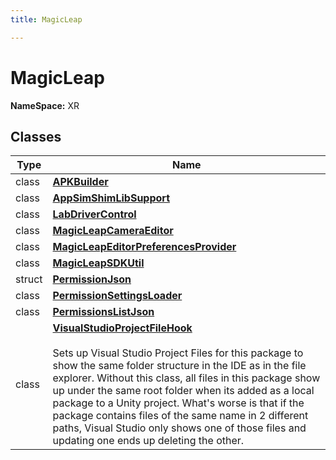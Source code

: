 ```yaml
---
title: MagicLeap

---
```


# MagicLeap



**NameSpace:** 
XR 



## Classes

| Type               | Name           |
| -------------- | -------------- |
| class | **[APKBuilder](/versioned_docs/version-22-May-2023/unity-api/api/UnityEditor.XR.MagicLeap/APKBuilder/UnityEditor.XR.MagicLeap.APKBuilder.md)**  |
| class | **[AppSimShimLibSupport](/versioned_docs/version-22-May-2023/unity-api/api/UnityEditor.XR.MagicLeap/UnityEditor.XR.MagicLeap.AppSimShimLibSupport.md)**  |
| class | **[LabDriverControl](/versioned_docs/version-22-May-2023/unity-api/api/UnityEditor.XR.MagicLeap/LabDriverControl/UnityEditor.XR.MagicLeap.LabDriverControl.md)**  |
| class | **[MagicLeapCameraEditor](/versioned_docs/version-22-May-2023/unity-api/api/UnityEditor.XR.MagicLeap/UnityEditor.XR.MagicLeap.MagicLeapCameraEditor.md)**  |
| class | **[MagicLeapEditorPreferencesProvider](/versioned_docs/version-22-May-2023/unity-api/api/UnityEditor.XR.MagicLeap/UnityEditor.XR.MagicLeap.MagicLeapEditorPreferencesProvider.md)**  |
| class | **[MagicLeapSDKUtil](/versioned_docs/version-22-May-2023/unity-api/api/UnityEditor.XR.MagicLeap/MagicLeapSDKUtil/UnityEditor.XR.MagicLeap.MagicLeapSDKUtil.md)**  |
| struct | **[PermissionJson](/versioned_docs/version-22-May-2023/unity-api/api/UnityEditor.XR.MagicLeap/UnityEditor.XR.MagicLeap.PermissionJson.md)**  |
| class | **[PermissionSettingsLoader](/versioned_docs/version-22-May-2023/unity-api/api/UnityEditor.XR.MagicLeap/UnityEditor.XR.MagicLeap.PermissionSettingsLoader.md)**  |
| class | **[PermissionsListJson](/versioned_docs/version-22-May-2023/unity-api/api/UnityEditor.XR.MagicLeap/UnityEditor.XR.MagicLeap.PermissionsListJson.md)**  |
| class | **[VisualStudioProjectFileHook](/versioned_docs/version-22-May-2023/unity-api/api/UnityEditor.XR.MagicLeap/VisualStudioProjectFileHook/UnityEditor.XR.MagicLeap.VisualStudioProjectFileHook.md)** <br></br>Sets up Visual Studio Project Files for this package to show the same folder structure in the IDE as in the file explorer. Without this class, all files in this package show up under the same root folder when its added as a local package to a Unity project. What's worse is that if the package contains files of the same name in 2 different paths, Visual Studio only shows one of those files and updating one ends up deleting the other.  |








